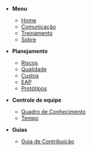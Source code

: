 - **Menu**

  - [Home](pages/home)
  - [Comunicação](pages/comunication)
  - [Treinamento](pages/trainning)
  - [Sobre](pages/about)
  
- **Planejamento**

  - [Riscos](pages/planning/risks)
  - [Qualidade](pages/planning/quality)
  - [Custos](pages/planning/costs)
  - [EAP](pages/eap)
  - [Protótipos](pages/prototypes)

- **Controle de equipe**

  - [Quadro de Conhecimento](pages/team_control/knowledge_table)
  - [Tempo](pages/team_control/time)

- **Guias**

  - [Guia de Contribuição](pages/contributing/contributing.md)
